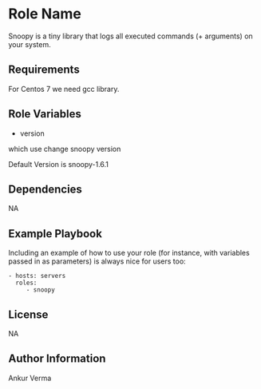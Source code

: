 Role Name
=========

Snoopy is a tiny library that logs all executed commands (+ arguments) on your system.

Requirements
------------

For Centos 7 we need gcc library. 

Role Variables
--------------

* version

which use change snoopy version

Default Version is snoopy-1.6.1

Dependencies
------------

NA

Example Playbook
----------------

Including an example of how to use your role (for instance, with variables passed in as parameters) is always nice for users too:

    - hosts: servers
      roles:
         - snoopy

License
-------

NA

Author Information
------------------

Ankur Verma
